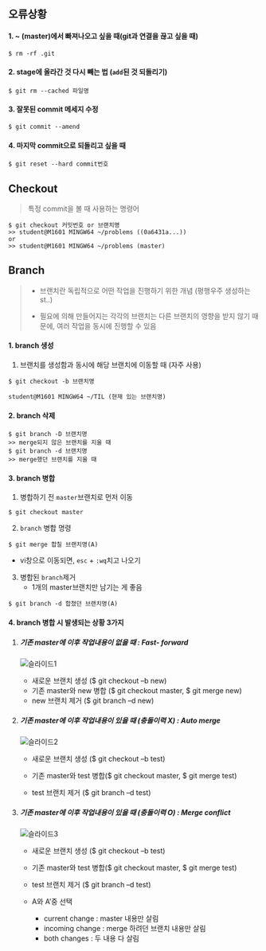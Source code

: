 ## 오류상황

#### 1. ~ (master)에서 빠져나오고 싶을 때(git과 연결을 끊고 싶을 때)

```shell
$ rm -rf .git
```

#### 2. stage에 올라간 것 다시 빼는 법 (`add`된 것 되돌리기)

```shell
$ git rm --cached 파일명
```

#### 3. 잘못된 commit 메세지 수정

```shell
$ git commit --amend
```

#### 4. 마지막 commit으로 되돌리고 싶을 때

```shell
$ git reset --hard commit번호
```



## Checkout

> 특정 commit을 볼 때 사용하는 명령어

```shell
$ git checkout 커밋번호 or 브랜치명
>> student@M1601 MINGW64 ~/problems ((0a6431a...))
or
>> student@M1601 MINGW64 ~/problems (master)
```



## Branch

> - 브랜치란 독립적으로 어떤 작업을 진행하기 위한 개념 (평행우주 생성하는 st..)
>
> - 필요에 의해 만들어지는 각각의 브랜치는 다른 브랜치의 영향을 받지 않기 때문에, 여러 작업을 동시에 진행할 수 있음

#### 1. branch 생성

1. 브랜치를 생성함과 동시에 해당 브랜치에 이동할 때 (자주 사용)

```shell
$ git checkout -b 브랜치명
```

```shell
student@M1601 MINGW64 ~/TIL (현재 있는 브랜치명)
```

#### 2. branch 삭제

```shell
$ git branch -D 브랜치명
>> merge되지 않은 브랜치를 지울 때
$ git branch -d 브랜치명
>> merge했던 브랜치를 지울 때
```

#### 3. branch 병합

1. 병합하기 전 `master`브랜치로 먼저 이동

```shell
$ git checkout master
```

2. `branch` 병합 명령

```shell
$ git merge 합칠 브랜치명(A)
```

- vi창으로 이동되면, `esc` + `:wq`치고 나오기

3. 병합된 `branch`제거
   - 1개의 master브랜치만 남기는 게 좋음

```shell
$ git branch -d 합쳤던 브랜치명(A)
```

#### 4. branch 병합 시 발생되는 상황 3가지

1. ##### 기존 master에 이후 작업내용이 없을 때 : **Fast- forward**

   ![슬라이드1](https://user-images.githubusercontent.com/58683097/70846099-631e9680-1e99-11ea-8e78-9a4e706743bc.PNG)

   - 새로운 브랜치 생성 ($ git checkout –b new)
   - 기존 master와 new 병합 ($ git checkout master, $ git merge new)
   - new 브랜치 제거 ($ git branch –d new)

2. ##### 기존 master에 이후 작업내용이 있을 때 (충돌이력 X) : **Auto merge**

   ![슬라이드2](https://user-images.githubusercontent.com/58683097/70846121-9b25d980-1e99-11ea-8ea0-b7138e972ff9.PNG)

   - 새로운 브랜치 생성 ($ git checkout –b test)

   - 기존 master와 test 병합($ git checkout master, $ git merge test)

   - test 브랜치 제거 ($ git branch –d test)

3. ##### 기존 master에 이후 작업내용이 있을 때 (충돌이력 O) : Merge conflict

   ![슬라이드3](https://user-images.githubusercontent.com/58683097/70846127-a8db5f00-1e99-11ea-9fee-22d3b06ba4a0.PNG)

   

   - 새로운 브랜치 생성 ($ git checkout –b test)

   - 기존 master와 test 병합($ git checkout master, $ git merge test)

   - test 브랜치 제거 ($ git branch –d test)

   - A와 A’중 선택
     - current change : master 내용만 살림
     - incoming change : merge 하려던 브랜치 내용만 살림
     - both changes : 두 내용 다 살림

